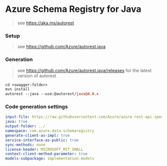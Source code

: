 # Azure Schema Registry for Java

> see https://aka.ms/autorest

### Setup

> see https://github.com/Azure/autorest.java

### Generation
> see https://github.com/Azure/autorest.java/releases for the latest version of autorest
```ps
cd <swagger-folder>
mvn install
autorest --java --use:@autorest/java@4.0.x
```

### Code generation settings
``` yaml
input-file: https://raw.githubusercontent.com/Azure/azure-rest-api-specs/19aa8ab5d14b22bdeb67eab31c65b47c5380fd06/specification/schemaregistry/data-plane/Microsoft.EventHub/stable/2022-10/schemaregistry.json
java: true
output-folder: ../
namespace: com.azure.data.schemaregistry
generate-client-as-impl: true
service-interface-as-public: true
sync-methods: none
license-header: MICROSOFT_MIT_SMALL
context-client-method-parameter: true
models-subpackage: implementation.models
```


